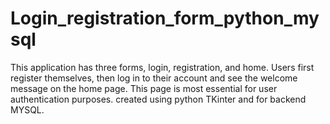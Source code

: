 # Login_registration_form_python_mysql
This application has three forms, login, registration, and home. Users first register themselves, then log in to their account and see the welcome message on the home page.
This page is most essential for user authentication purposes.
created using python TKinter and for backend MYSQL.
